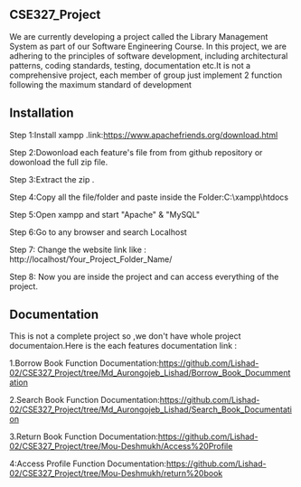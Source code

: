 ## CSE327_Project
We are currently developing a project called the Library Management System as part of our Software Engineering Course. In this project, we are adhering to the principles of software development, including architectural patterns, coding standards, testing, documentation etc.It is not a comprehensive project, each member of group just implement 2 function following the maximum standard of development


## Installation
Step 1:Install xampp .link:https://www.apachefriends.org/download.html 

Step 2:Dowonload each feature's file from from github repository or dowonload the full zip file.

Step 3:Extract the zip .

Step 4:Copy all the file/folder and paste inside the Folder:C:\xampp\htdocs

Step 5:Open xampp and start "Apache" & "MySQL"

Step 6:Go to any browser and search Localhost

Step 7: Change the website link like : http://localhost/Your_Project_Folder_Name/

Step 8: Now you are inside the project and can access everything of the project.


## Documentation
This is not a complete project so ,we don't have whole project documentaion.Here is the each features documentation link :

1.Borrow Book Function Documentation:https://github.com/Lishad-02/CSE327_Project/tree/Md_Aurongojeb_Lishad/Borrow_Book_Docummentation


2.Search Book Function Documentation:https://github.com/Lishad-02/CSE327_Project/tree/Md_Aurongojeb_Lishad/Search_Book_Documentation


3.Return Book Function Documentation:https://github.com/Lishad-02/CSE327_Project/tree/Mou-Deshmukh/Access%20Profile


4:Access Profile Function Documentation:https://github.com/Lishad-02/CSE327_Project/tree/Mou-Deshmukh/return%20book
